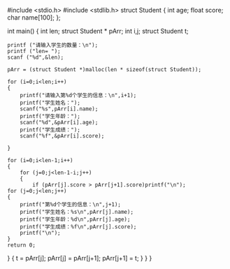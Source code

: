 #include <stdio.h>
#include <stdlib.h>
struct Student
{
    int age;
    float score;
    char name[100];
};


int main()
{
    int len;
    struct Student * pArr;
    int i,j;
    struct Student t;

    printf ("请输入学生的数量：\n");
    printf ("len= ");
    scanf ("%d",&len);

    pArr = (struct Student *)malloc(len * sizeof(struct Student));

    for (i=0;i<len;i++)
    {
        printf("请输入第%d个学生的信息：\n",i+1);
        printf("学生姓名：");
        scanf("%s",pArr[i].name);
        printf("学生年龄：");
        scanf("%d",&pArr[i].age);
        printf("学生成绩：");
        scanf("%f",&pArr[i].score);

    }

    for (i=0;i<len-1;i++)
    {
        for (j=0;j<len-1-i;j++)
        {
            if (pArr[j].score > pArr[j+1].score)printf("\n");
    for (j=0;j<len;j++)
    {
        printf("第%d个学生的信息：\n",j+1);
        printf("学生姓名：%s\n",pArr[j].name);
        printf("学生年龄：%d\n",pArr[j].age);
        printf("学生成绩：%f\n",pArr[j].score);
        printf("\n");
    }
    return 0;
}
            {
                t = pArr[j];
                pArr[j] = pArr[j+1];
                pArr[j+1] = t;
            }
        }
    }
    
    
